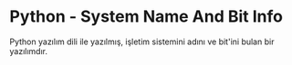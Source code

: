 # Python - System Name And Bit Info

Python yazılım dili ile yazılmış, işletim sistemini adını ve bit'ini bulan bir yazılımdır.
